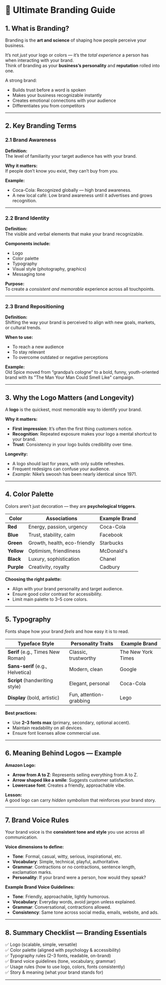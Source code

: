 # 📘 Ultimate Branding Guide

## 1. What is Branding?
Branding is the **art and science** of shaping how people perceive your business.

It’s not *just* your logo or colors — it’s the *total experience* a person has when interacting with your brand.  
Think of branding as your **business’s personality** and **reputation** rolled into one.

A strong brand:
- Builds trust before a word is spoken
- Makes your business recognizable instantly
- Creates emotional connections with your audience
- Differentiates you from competitors

---

## 2. Key Branding Terms

### 2.1 Brand Awareness
**Definition:**  
The level of familiarity your target audience has with your brand.

**Why it matters:**  
If people don’t know you exist, they can’t buy from you.

**Example:**  
- Coca-Cola: Recognized globally — high brand awareness.
- A new local café: Low brand awareness until it advertises and grows recognition.

---

### 2.2 Brand Identity
**Definition:**  
The visible and verbal elements that make your brand recognizable.

**Components include:**
- Logo
- Color palette
- Typography
- Visual style (photography, graphics)
- Messaging tone

**Purpose:**  
To create a *consistent and memorable* experience across all touchpoints.

---

### 2.3 Brand Repositioning
**Definition:**  
Shifting the way your brand is perceived to align with new goals, markets, or cultural trends.

**When to use:**
- To reach a new audience
- To stay relevant
- To overcome outdated or negative perceptions

**Example:**  
Old Spice moved from “grandpa’s cologne” to a bold, funny, youth-oriented brand with its "The Man Your Man Could Smell Like" campaign.

---

## 3. Why the Logo Matters (and Longevity)

A **logo** is the quickest, most memorable way to identify your brand.

**Why it matters:**
- **First impression**: It’s often the first thing customers notice.
- **Recognition**: Repeated exposure makes your logo a mental shortcut to your brand.
- **Trust**: Consistency in your logo builds credibility over time.

**Longevity:**
- A logo should last for years, with only subtle refreshes.
- Frequent redesigns can confuse your audience.
- *Example:* Nike’s swoosh has been nearly identical since 1971.

---

## 4. Color Palette

Colors aren’t just decoration — they are **psychological triggers**.

| Color      | Associations                   | Example Brand |
|------------|--------------------------------|---------------|
| **Red**    | Energy, passion, urgency       | Coca-Cola     |
| **Blue**   | Trust, stability, calm         | Facebook      |
| **Green**  | Growth, health, eco-friendly   | Starbucks     |
| **Yellow** | Optimism, friendliness         | McDonald's    |
| **Black**  | Luxury, sophistication         | Chanel        |
| **Purple** | Creativity, royalty            | Cadbury       |

**Choosing the right palette:**
- Align with your brand personality and target audience.
- Ensure good color contrast for accessibility.
- Limit main palette to 3–5 core colors.

---

## 5. Typography

Fonts shape how your brand *feels* and how easy it is to read.

| Typeface Style        | Personality Traits       | Example Brand       |
|-----------------------|--------------------------|---------------------|
| **Serif** (e.g., Times New Roman)     | Classic, trustworthy     | The New York Times |
| **Sans-serif** (e.g., Helvetica)      | Modern, clean            | Google             |
| **Script** (handwriting style)        | Elegant, personal        | Coca-Cola          |
| **Display** (bold, artistic)          | Fun, attention-grabbing  | Lego               |

**Best practices:**
- Use **2–3 fonts max** (primary, secondary, optional accent).
- Maintain readability on all devices.
- Ensure font licenses allow commercial use.

---

## 6. Meaning Behind Logos — Example

**Amazon Logo:**
- **Arrow from A to Z**: Represents selling everything from A to Z.
- **Arrow shaped like a smile**: Suggests customer satisfaction.
- **Lowercase font**: Creates a friendly, approachable vibe.

**Lesson:**  
A good logo can carry *hidden symbolism* that reinforces your brand story.

---

## 7. Brand Voice Rules

Your brand voice is the **consistent tone and style** you use across all communication.

**Voice dimensions to define:**
- **Tone**: Formal, casual, witty, serious, inspirational, etc.
- **Vocabulary**: Simple, technical, playful, authoritative.
- **Grammar**: Contractions or no contractions, sentence length, exclamation marks.
- **Personality**: If your brand were a person, how would they speak?

**Example Brand Voice Guidelines:**
- **Tone**: Friendly, approachable, lightly humorous.
- **Vocabulary**: Everyday words, avoid jargon unless explained.
- **Grammar**: Conversational, contractions allowed.
- **Consistency**: Same tone across social media, emails, website, and ads.

---

## 8. Summary Checklist — Branding Essentials
✅ Logo (scalable, simple, versatile)  
✅ Color palette (aligned with psychology & accessibility)  
✅ Typography rules (2–3 fonts, readable, on-brand)  
✅ Brand voice guidelines (tone, vocabulary, grammar)  
✅ Usage rules (how to use logo, colors, fonts consistently)  
✅ Story & meaning (what your brand stands for)  

---
